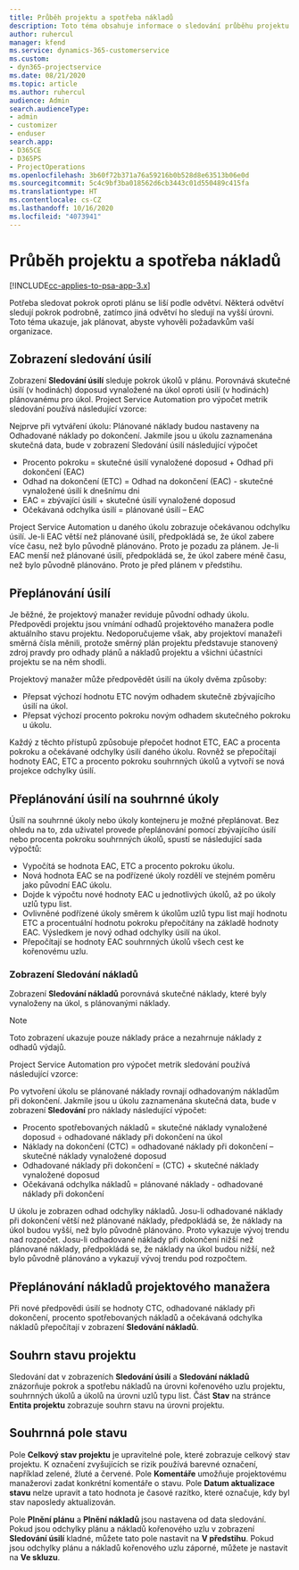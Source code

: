 ```yaml
---
title: Průběh projektu a spotřeba nákladů
description: Toto téma obsahuje informace o sledování průběhu projektu a spotřeby nákladů.
author: ruhercul
manager: kfend
ms.service: dynamics-365-customerservice
ms.custom:
- dyn365-projectservice
ms.date: 08/21/2020
ms.topic: article
ms.author: ruhercul
audience: Admin
search.audienceType:
- admin
- customizer
- enduser
search.app:
- D365CE
- D365PS
- ProjectOperations
ms.openlocfilehash: 3b60f72b371a76a59216b0b528d8e63513b06e0d
ms.sourcegitcommit: 5c4c9bf3ba018562d6cb3443c01d550489c415fa
ms.translationtype: HT
ms.contentlocale: cs-CZ
ms.lasthandoff: 10/16/2020
ms.locfileid: "4073941"
---
```

# <a name="project-progress-and-cost-consumption"></a>Průběh projektu a spotřeba nákladů

[!INCLUDE[cc-applies-to-psa-app-3.x](../includes/cc-applies-to-psa-app-3x.md)]

Potřeba sledovat pokrok oproti plánu se liší podle odvětví. Některá odvětví sledují pokrok podrobně, zatímco jiná odvětví ho sledují na vyšší úrovni. Toto téma ukazuje, jak plánovat, abyste vyhověli požadavkům vaší organizace.

## <a name="effort-tracking-view"></a>Zobrazení sledování úsilí

Zobrazení **Sledování úsilí** sleduje pokrok úkolů v plánu. Porovnává skutečné úsilí (v hodinách) doposud vynaložené na úkol oproti úsilí (v hodinách) plánovanému pro úkol. Project Service Automation pro výpočet metrik sledování používá následující vzorce:

Nejprve při vytváření úkolu: Plánované náklady budou nastaveny na Odhadované náklady po dokončení. Jakmile jsou u úkolu zaznamenána skutečná data, bude v zobrazení Sledování úsilí následující výpočet

- Procento pokroku = skutečné úsilí vynaložené doposud + Odhad při dokončení (EAC) 
- Odhad na dokončení (ETC) = Odhad na dokončení (EAC) - skutečné vynaložené úsilí k dnešnímu dni 
- EAC = zbývající úsilí + skutečné úsilí vynaložené doposud 
- Očekávaná odchylka úsilí = plánované úsilí – EAC

Project Service Automation u daného úkolu zobrazuje očekávanou odchylku úsilí. Je-li EAC větší než plánované úsilí, předpokládá se, že úkol zabere více času, než bylo původně plánováno. Proto je pozadu za plánem. Je-li EAC menší než plánované úsilí, předpokládá se, že úkol zabere méně času, než bylo původně plánováno. Proto je před plánem v předstihu.

## <a name="reprojecting-effort"></a>Přeplánování úsilí

Je běžné, že projektový manažer reviduje původní odhady úkolu. Předpovědi projektu jsou vnímání odhadů projektového manažera podle aktuálního stavu projektu. Nedoporučujeme však, aby projektoví manažeři směrná čísla měnili, protože směrný plán projektu představuje stanovený zdroj pravdy pro odhady plánů a nákladů projektu a všichni účastníci projektu se na něm shodli.

Projektový manažer může předpovědět úsilí na úkoly dvěma způsoby:

- Přepsat výchozí hodnotu ETC novým odhadem skutečně zbývajícího úsilí na úkol. 
- Přepsat výchozí procento pokroku novým odhadem skutečného pokroku u úkolu.

Každý z těchto přístupů způsobuje přepočet hodnot ETC, EAC a procenta pokroku a očekávané odchylky úsilí daného úkolu. Rovněž se přepočítají hodnoty EAC, ETC a procento pokroku souhrnných úkolů a vytvoří se nová projekce odchylky úsilí.

## <a name="reprojection-of-effort-on-summary-tasks"></a>Přeplánování úsilí na souhrnné úkoly

Úsilí na souhrnné úkoly nebo úkoly kontejneru je možné přeplánovat. Bez ohledu na to, zda uživatel provede přeplánování pomocí zbývajícího úsilí nebo procenta pokroku souhrnných úkolů, spustí se následující sada výpočtů:

- Vypočítá se hodnota EAC, ETC a procento pokroku úkolu.
- Nová hodnota EAC se na podřízené úkoly rozdělí ve stejném poměru jako původní EAC úkolu.
- Dojde k výpočtu nové hodnoty EAC u jednotlivých úkolů, až po úkoly uzlů typu list. 
- Ovlivněné podřízené úkoly směrem k úkolům uzlů typu list mají hodnotu ETC a procentuální hodnotu pokroku přepočítány na základě hodnoty EAC. Výsledkem je nový odhad odchylky úsilí na úkol. 
- Přepočítají se hodnoty EAC souhrnných úkolů všech cest ke kořenovému uzlu.

### <a name="cost-tracking-view"></a>Zobrazení Sledování nákladů 

Zobrazení **Sledování nákladů** porovnává skutečné náklady, které byly vynaloženy na úkol, s plánovanými náklady. 

> [!NOTE]
> Toto zobrazení ukazuje pouze náklady práce a nezahrnuje náklady z odhadů výdajů. 

Project Service Automation pro výpočet metrik sledování používá následující vzorce:

Po vytvoření úkolu se plánované náklady rovnají odhadovaným nákladům při dokončení. Jakmile jsou u úkolu zaznamenána skutečná data, bude v zobrazení **Sledování** pro náklady následující výpočet:

 - Procento spotřebovaných nákladů = skutečné náklady vynaložené doposud ÷ odhadované náklady při dokončení na úkol
 - Náklady na dokončení (CTC) = odhadované náklady při dokončení – skutečné náklady vynaložené doposud
 - Odhadované náklady při dokončení = (CTC) + skutečné náklady vynaložené doposud
 - Očekávaná odchylka nákladů = plánované náklady - odhadované náklady při dokončení

U úkolu je zobrazen odhad odchylky nákladů. Josu-li odhadované náklady při dokončení větší než plánované náklady, předpokládá se, že náklady na úkol budou vyšší, než bylo původně plánováno. Proto vykazuje vývoj trendu nad rozpočet. Josu-li odhadované náklady při dokončení nižší než plánované náklady, předpokládá se, že náklady na úkol budou nižší, než bylo původně plánováno a vykazují vývoj trendu pod rozpočtem.

## <a name="project-managers-reprojection-of-cost"></a>Přeplánování nákladů projektového manažera

Při nové předpovědi úsilí se hodnoty CTC, odhadované náklady při dokončení, procento spotřebovaných nákladů a očekávaná odchylka nákladů přepočítají v zobrazení **Sledování nákladů**.

## <a name="project-status-summary"></a>Souhrn stavu projektu

Sledování dat v zobrazeních **Sledování úsilí** a **Sledování nákladů** znázorňuje pokrok a spotřebu nákladů na úrovni kořenového uzlu projektu, souhrnných úkolů a úkolů na úrovni uzlů typu list. Část **Stav** na stránce **Entita projektu** zobrazuje souhrn stavu na úrovni projektu.

## <a name="status-summary-fields"></a>Souhrnná pole stavu

Pole **Celkový stav projektu** je upravitelné pole, které zobrazuje celkový stav projektu. K označení zvyšujících se rizik používá barevné označení, například zelené, žluté a červené. Pole **Komentáře** umožňuje projektovému manažerovi zadat konkrétní komentáře o stavu. Pole **Datum aktualizace stavu** nelze upravit a tato hodnota je časové razítko, které označuje, kdy byl stav naposledy aktualizován.

Pole **Plnění plánu** a **Plnění nákladů** jsou nastavena od data sledování. Pokud jsou odchylky plánu a nákladů kořenového uzlu v zobrazení **Sledování úsilí** kladné, můžete tato pole nastavit na **V předstihu**. Pokud jsou odchylky plánu a nákladů kořenového uzlu záporné, můžete je nastavit na **Ve skluzu**.
